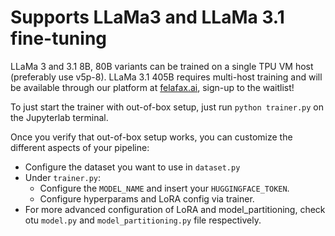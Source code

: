# Supports LLaMa3 and LLaMa 3.1 fine-tuning

LLaMa 3 and 3.1 8B, 80B variants can be trained on a single TPU VM host (preferably use v5p-8). LLaMa 3.1 405B requires multi-host training and will be available through our platform at [felafax.ai](https://felafax.ai), sign-up to the waitlist!


To just start the trainer with out-of-box setup, just run `python trainer.py` on the Jupyterlab terminal.


Once you verify that out-of-box setup works, you can customize the different aspects of your pipeline:
- Configure the dataset you want to use in `dataset.py`
- Under `trainer.py`:
    - Configure the `MODEL_NAME` and insert your `HUGGINGFACE_TOKEN`.
    - Configure hyperparams and LoRA config via trainer.
- For more advanced configuration of LoRA and model_partitioning, check otu `model.py` and `model_partitioning.py` file respectively.